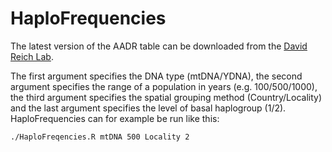 # HaploFrequencies 

The latest version of the AADR table can be downloaded from the [David Reich Lab](https://reich.hms.harvard.edu/allen-ancient-dna-resource-aadr-downloadable-genotypes-present-day-and-ancient-dna-data). 

The first argument specifies the DNA type (mtDNA/YDNA), the second argument specifies the range of a population in years (e.g. 100/500/1000), the third argument specifies the spatial grouping method (Country/Locality) and the last argument specifies the level of basal haplogroup (1/2). HaploFrequencies can for example be run like this:

```
./HaploFreqencies.R mtDNA 500 Locality 2
```
